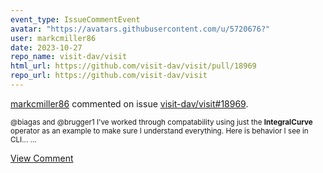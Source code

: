 ```yaml
---
event_type: IssueCommentEvent
avatar: "https://avatars.githubusercontent.com/u/5720676?"
user: markcmiller86
date: 2023-10-27
repo_name: visit-dav/visit
html_url: https://github.com/visit-dav/visit/pull/18969
repo_url: https://github.com/visit-dav/visit
---
```


<a href='https://github.com/markcmiller86' target='_blank'>markcmiller86</a> commented on issue <a href='https://github.com/visit-dav/visit/pull/18969' target='_blank'>visit-dav/visit#18969</a>.

<small>@biagas and @brugger1 I've worked through compatability using just the **IntegralCurve** operator as an example to make sure I understand everything. Here is behavior I see in CLI......</small>

<a href='https://github.com/visit-dav/visit/pull/18969' target='_blank'>View Comment</a>